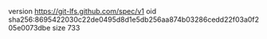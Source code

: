 version https://git-lfs.github.com/spec/v1
oid sha256:8695422030c22de0495d8d1e5db256aa874b03286cedd22f03a0f205e0073dbe
size 733
